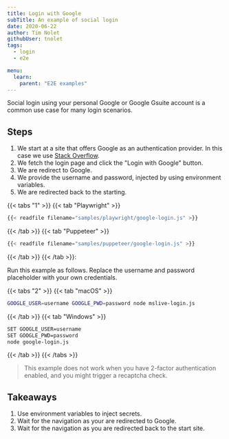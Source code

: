 ```yaml
---
title: Login with Google
subTitle: An example of social login
date: 2020-06-22
author: Tim Nolet
githubUser: tnolet
tags:
  - login
  - e2e

menu:
  learn:
    parent: "E2E examples"
---
```


Social login using your personal Google or Google Gsuite account is a common use case for many login scenarios.

<!-- more -->

## Steps

1. We start at a site that offers Google as an authentication provider. In this case we use [Stack Overflow](https://stackoverflow.com/).
2. We fetch the login page and click the "Login with Google" button.
3. We are redirect to Google.
4. We provide the username and password, injected by using environment variables.
5. We are redirected back to the starting.

{{< tabs "1" >}}
{{< tab "Playwright" >}}
```js
{{< readfile filename="samples/playwright/google-login.js" >}}
```
{{< /tab >}}
{{< tab "Puppeteer" >}}
```js
{{< readfile filename="samples/puppeteer/google-login.js" >}}
```
{{< /tab >}}
{{< /tab >}}:

Run this example as follows. Replace the username and password placeholder with your own credentials.

{{< tabs "2" >}}
{{< tab "macOS" >}}
```sh
GOOGLE_USER=username GOOGLE_PWD=password node mslive-login.js
```
{{< /tab >}}
{{< tab "Windows" >}}
```sh
SET GOOGLE_USER=username
SET GOOGLE_PWD=password
node google-login.js
```
{{< /tab >}}
{{< /tabs >}}


> This example does not work when you have 2-factor authentication enabled, and you might trigger a recaptcha check.

## Takeaways

1. Use environment variables to inject secrets.
2. Wait for the navigation as your are redirected to Google.
3. Wait for the navigation as you are redirected back to the start site.





